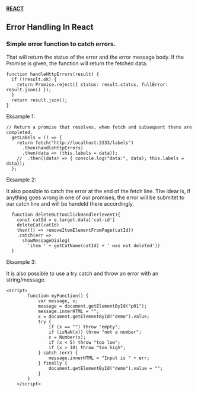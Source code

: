 [**REACT**](react.md)



## Error Handling In React


### Simple error function to catch errors.

That will return the status of the error and the error message body. If the Promise is given, the function will return the fetched data.

    function handleHttpErrors(result) {
      if (!result.ok) {
        return Promise.reject({ status: result.status, fullError: result.json() });
      }
      return result.json();
    }
  
Eksample 1:

    // Return a promise that resolves, when fetch and subsequent thens are completed.
      getLabels = () => {
        return fetch("http://localhost:3333/labels")
          .then(handleHttpErrors)
          .then(data => (this.labels = data));
        //  .then((data) => { console.log("data:", data); this.labels = data});
      };
    
Eksample 2:

It also possible to catch the error at the end of the fetch line. The idear is, if anything goes wrong in one of our promises, the error will be submitet to our catch line and will be handeld there accordingly.

      function deleteButtonClickHandler(event){
        const catId = e.target.data['cat-id']
        deleteCat(catId)
        then(() => removeItemElementFromPage(catId))
        .catch(err =>
          showMessageDialog(
            'item ' + getCatName(catId) + ' was not deleted'))
      }
    
Eksample 3:

It is also possible to use a try catch and throw an error with an string/message.

    <script>
            function myFunction() {
                var message, x;
                message = document.getElementById("p01");
                message.innerHTML = "";
                x = document.getElementById("demo").value;
                try {
                    if (x == "") throw "empty";
                    if (isNaN(x)) throw "not a number";
                    x = Number(x);
                    if (x < 5) throw "too low";
                    if (x > 10) throw "too high";
                } catch (err) {
                    message.innerHTML = "Input is " + err;
                } finally {
                    document.getElementById("demo").value = "";
                }
            }
        </script>
